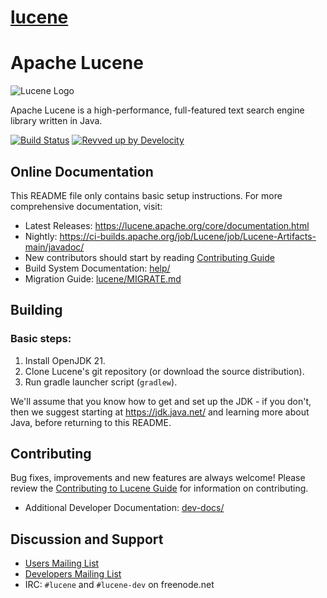 # [lucene](https://github.com/apache/lucene)

<!--
    Licensed to the Apache Software Foundation (ASF) under one or more
    contributor license agreements.  See the NOTICE file distributed with
    this work for additional information regarding copyright ownership.
    The ASF licenses this file to You under the Apache License, Version 2.0
    the "License"); you may not use this file except in compliance with
    the License.  You may obtain a copy of the License at

        http://www.apache.org/licenses/LICENSE-2.0

    Unless required by applicable law or agreed to in writing, software
    distributed under the License is distributed on an "AS IS" BASIS,
    WITHOUT WARRANTIES OR CONDITIONS OF ANY KIND, either express or implied.
    See the License for the specific language governing permissions and
    limitations under the License.
 -->

# Apache Lucene

![Lucene Logo](https://lucene.apache.org/theme/images/lucene/lucene_logo_green_300.png?v=0e493d7a)

Apache Lucene is a high-performance, full-featured text search engine library
written in Java.

[![Build Status](https://ci-builds.apache.org/job/Lucene/job/Lucene-Artifacts-main/badge/icon?subject=Lucene)](https://ci-builds.apache.org/job/Lucene/job/Lucene-Artifacts-main/)
[![Revved up by Develocity](https://img.shields.io/badge/Revved%20up%20by-Develocity-06A0CE?logo=Gradle&labelColor=02303A)](https://ge.apache.org/scans?search.buildToolType=gradle&search.rootProjectNames=lucene-root)

## Online Documentation

This README file only contains basic setup instructions.  For more
comprehensive documentation, visit:

- Latest Releases: <https://lucene.apache.org/core/documentation.html>
- Nightly: <https://ci-builds.apache.org/job/Lucene/job/Lucene-Artifacts-main/javadoc/>
- New contributors should start by reading [Contributing Guide](./CONTRIBUTING.md)
- Build System Documentation: [help/](./help/)
- Migration Guide: [lucene/MIGRATE.md](./lucene/MIGRATE.md)

## Building

### Basic steps:
  
1. Install OpenJDK 21.
2. Clone Lucene's git repository (or download the source distribution).
3. Run gradle launcher script (`gradlew`).

We'll assume that you know how to get and set up the JDK - if you don't, then we suggest starting at https://jdk.java.net/ and learning more about Java, before returning to this README.

## Contributing

Bug fixes, improvements and new features are always welcome!
Please review the [Contributing to Lucene
Guide](./CONTRIBUTING.md) for information on
contributing.

- Additional Developer Documentation: [dev-docs/](./dev-docs/)

## Discussion and Support

- [Users Mailing List](https://lucene.apache.org/core/discussion.html#java-user-list-java-userluceneapacheorg)
- [Developers Mailing List](https://lucene.apache.org/core/discussion.html#developer-lists)
- IRC: `#lucene` and `#lucene-dev` on freenode.net
